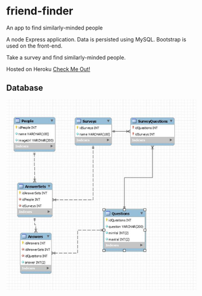 # friend-finder
An app to find similarly-minded people

A node Express application. Data is persisted using MySQL. Bootstrap is used on the front-end.

Take a survey and find similarly-minded people.

Hosted on Heroku [Check Me Out!](https://pure-temple-61292.herokuapp.com/)

## Database
![ER Diagram](diagram.jpg)
 